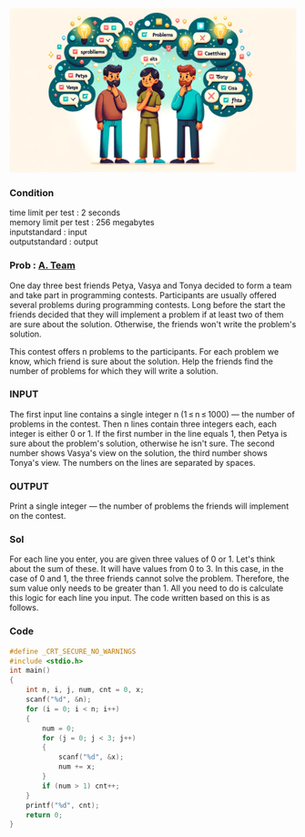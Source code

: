 ![Alt text](/img/CODEFORCES/231A.png)

### Condition
time limit per test : 2 seconds   
memory limit per test : 256 megabytes     
inputstandard : input   
outputstandard : output   

### Prob : [A. Team](https://codeforces.com/problemset/problem/231/A)
One day three best friends Petya, Vasya and Tonya decided to form a team and take part in programming contests. Participants are usually offered several problems during programming contests. Long before the start the friends decided that they will implement a problem if at least two of them are sure about the solution. Otherwise, the friends won't write the problem's solution.

This contest offers n problems to the participants. For each problem we know, which friend is sure about the solution. Help the friends find the number of problems for which they will write a solution.


### INPUT
The first input line contains a single integer n (1 ≤ n ≤ 1000) — the number of problems in the contest. Then n lines contain three integers each, each integer is either 0 or 1. If the first number in the line equals 1, then Petya is sure about the problem's solution, otherwise he isn't sure. The second number shows Vasya's view on the solution, the third number shows Tonya's view. The numbers on the lines are separated by spaces.

### OUTPUT
Print a single integer — the number of problems the friends will implement on the contest.


### Sol
For each line you enter, you are given three values of 0 or 1. Let's think about the sum of these. It will have values from 0 to 3. In this case, in the case of 0 and 1, the three friends cannot solve the problem. Therefore, the sum value only needs to be greater than 1. All you need to do is calculate this logic for each line you input. The code written based on this is as follows.

### Code
```c
#define _CRT_SECURE_NO_WARNINGS
#include <stdio.h>
int main()
{
	int n, i, j, num, cnt = 0, x;
	scanf("%d", &n);
	for (i = 0; i < n; i++)
	{
		num = 0;
		for (j = 0; j < 3; j++)
		{
			scanf("%d", &x);
			num += x;
		}
		if (num > 1) cnt++;
	}
	printf("%d", cnt);
	return 0;
}
```